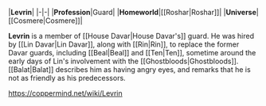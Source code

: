|**Levrin**|
|-|-|
|**Profession**|Guard|
|**Homeworld**|[[Roshar\|Roshar]]|
|**Universe**|[[Cosmere\|Cosmere]]|

**Levrin** is a member of [[House Davar\|House Davar's]] guard.
He was hired by [[Lin Davar\|Lin Davar]], along with [[Rin\|Rin]], to replace the former Davar guards, including [[Beal\|Beal]] and [[Ten\|Ten]], sometime around the early days of Lin's involvement with the [[Ghostbloods\|Ghostbloods]].
[[Balat\|Balat]] describes him as having angry eyes, and remarks that he is not as friendly as his predecessors.



https://coppermind.net/wiki/Levrin